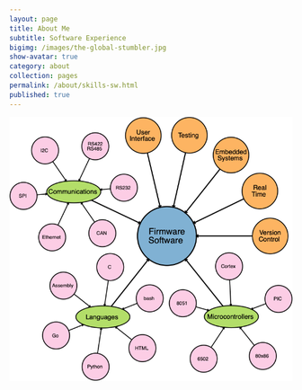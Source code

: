 ```yaml
---
layout: page
title: About Me
subtitle: Software Experience
bigimg: /images/the-global-stumbler.jpg
show-avatar: true
category: about
collection: pages
permalink: /about/skills-sw.html
published: true
---
```



![Software Design Experience](/images/about/skills-sw.png)

